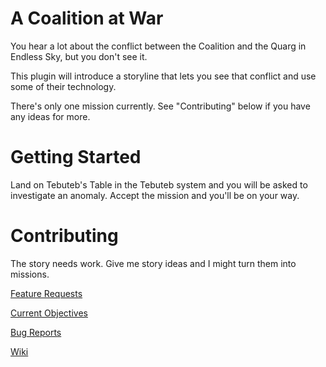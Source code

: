 # A Coalition at War

You hear a lot about the conflict between the Coalition and the Quarg in Endless Sky, but you don't see it. 

This plugin will introduce a storyline that lets you see that conflict and use some of their technology.

There's only one mission currently. See "Contributing" below if you have any ideas for more.

# Getting Started

Land on Tebuteb's Table in the Tebuteb system and you will be asked to investigate an anomaly. Accept the mission and you'll be on your way.

# Contributing

The story needs work. Give me story ideas and I might turn them into missions.

[Feature Requests](https://github.com/mathwhiz1212/A-Coalition-At-War/issues/new?template=feature_request.md)

[Current Objectives](https://github.com/mathwhiz1212/A-Coalition-At-War/issues/1)

[Bug Reports](https://github.com/mathwhiz1212/A-Coalition-At-War/issues/new?template=bug_report.md)

[Wiki](https://github.com/mathwhiz1212/A-Coalition-At-War/wiki)
